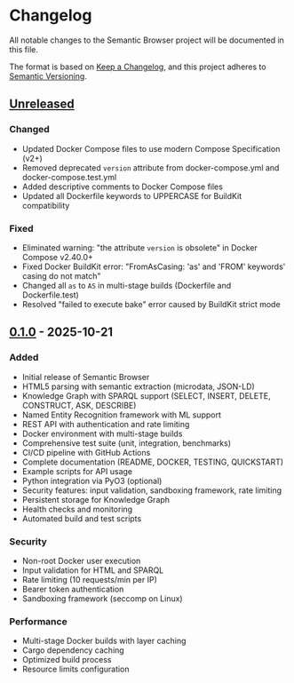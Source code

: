 # Changelog

All notable changes to the Semantic Browser project will be documented in this file.

The format is based on [Keep a Changelog](https://keepachangelog.com/en/1.0.0/),
and this project adheres to [Semantic Versioning](https://semver.org/spec/v2.0.0.html).

## [Unreleased]

### Changed
- Updated Docker Compose files to use modern Compose Specification (v2+)
- Removed deprecated `version` attribute from docker-compose.yml and docker-compose.test.yml
- Added descriptive comments to Docker Compose files
- Updated all Dockerfile keywords to UPPERCASE for BuildKit compatibility

### Fixed
- Eliminated warning: "the attribute `version` is obsolete" in Docker Compose v2.40.0+
- Fixed Docker BuildKit error: "FromAsCasing: 'as' and 'FROM' keywords' casing do not match"
- Changed all `as` to `AS` in multi-stage builds (Dockerfile and Dockerfile.test)
- Resolved "failed to execute bake" error caused by BuildKit strict mode

## [0.1.0] - 2025-10-21

### Added
- Initial release of Semantic Browser
- HTML5 parsing with semantic extraction (microdata, JSON-LD)
- Knowledge Graph with SPARQL support (SELECT, INSERT, DELETE, CONSTRUCT, ASK, DESCRIBE)
- Named Entity Recognition framework with ML support
- REST API with authentication and rate limiting
- Docker environment with multi-stage builds
- Comprehensive test suite (unit, integration, benchmarks)
- CI/CD pipeline with GitHub Actions
- Complete documentation (README, DOCKER, TESTING, QUICKSTART)
- Example scripts for API usage
- Python integration via PyO3 (optional)
- Security features: input validation, sandboxing framework, rate limiting
- Persistent storage for Knowledge Graph
- Health checks and monitoring
- Automated build and test scripts

### Security
- Non-root Docker user execution
- Input validation for HTML and SPARQL
- Rate limiting (10 requests/min per IP)
- Bearer token authentication
- Sandboxing framework (seccomp on Linux)

### Performance
- Multi-stage Docker builds with layer caching
- Cargo dependency caching
- Optimized build process
- Resource limits configuration

[Unreleased]: https://github.com/yourusername/semanticbrowser/compare/v0.1.0...HEAD
[0.1.0]: https://github.com/yourusername/semanticbrowser/releases/tag/v0.1.0
